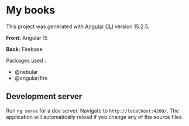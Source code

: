 # My books

This project was generated with [Angular CLI](https://github.com/angular/angular-cli) version 15.2.5.

**Front:** Angular 15

**Back:** Firebase

Packages used : 

- @nebular
- @angular/fire

## Development server

Run `ng serve` for a dev server. Navigate to `http://localhost:4200/`. The application will automatically reload if you change any of the source files.


